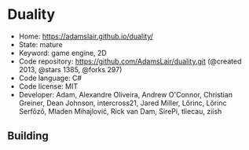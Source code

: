 # Duality

- Home: https://adamslair.github.io/duality/
- State: mature
- Keyword: game engine, 2D
- Code repository: https://github.com/AdamsLair/duality.git (@created 2013, @stars 1385, @forks 297)
- Code language: C#
- Code license: MIT
- Developer: Adam, Alexandre Oliveira, Andrew O'Connor, Christian Greiner, Dean Johnson, intercross21, Jared Miller, Lőrinc, Lőrinc Serfőző, Mladen Mihajlović, Rick van Dam, SirePi, tliecau, ziish

## Building
